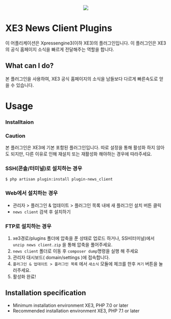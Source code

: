 <p align="center"> 
  <img src="https://raw.githubusercontent.com/xpressengine/plugin-news_client/master/icon.png">
 </p>

# XE3 News Client Plugins
이 어플리케이션은 Xpressengine3(이하 XE3)의 플러그인입니다.
이 플러그인은 XE3의 공식 홈페이지 소식을 빠르게 전달해주는 역할을 합니다.

## What can I do?

본 플러그인을 사용하여, XE3 공식 홈페이지의 소식을 남들보다 다르게 빠른속도로 얻을 수 있습니다.

# Usage


### Installtaion

### Caution
본 플러그인은 XE3에 기본 포함된 플러그인입니다.
따로 설정을 통해 활성화 하지 않아도 되지만, 다른 이유로 인해 재설치 또는 재활성화 해야하는 경우에 따라주세요.

### SSH(콘솔/터미널)로 설치하는 경우 
```
$ php artisan plugin:install plugin-news_client
```



### Web에서 설치하는 경우

-   관리자 > 플러그인 & 업데이트 > 플러그인 목록 내에 새 플러그인 설치 버튼 클릭
-   ``news client``  검색 후 설치하기

### FTP로 설치하는 경우
1. xe3경로/plugins 폴더에 압축을 푼 상태로 업로드 하거나,
   SSH(터미널)에서 ``unzip news client.zip`` 을 통해 압축을 풀어주세요.
2. ``news client`` 폴더로 이동 후 ``composer dump``명령을 실행 해 주세요
3. 관리자 대시보드( domain/settings )에 접속합니다.
4. ``플러그인 & 업데이트 > 플러그인 목록`` 에서 ``새소식`` 모듈에 체크를 한후 ``켜기`` 버튼을 눌러주세요.
5. 활성화 완료!




## Installation specification
* Minimum installation environment
   XE3, PHP 7.0 or later
* Recommended installation environment
   XE3, PHP 7.1 or later


